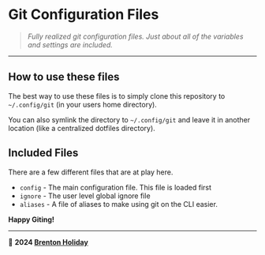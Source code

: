 # Git Configuration Files

> *Fully realized git configuration files. Just about all of the variables and settings are included.*

---

## How to use these files

The best way to use these files is to simply clone this repository to `~/.config/git` (in your users home directory).

You can also symlink the directory to `~/.config/git` and leave it in another location (like a centralized dotfiles directory).

## Included Files

There are a few different files that are at play here.

- `config` - The main configuration file. This file is loaded first 
- `ignore` - The user level global ignore file
- `aliases` - A file of aliases to make using git on the CLI easier.

**Happy Giting!**

---

🤍 **2024 [Brenton Holiday](https://brenton.holiday)**